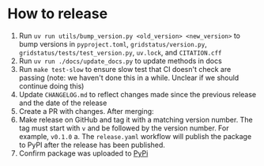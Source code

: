 # How to release

1. Run `uv run utils/bump_version.py <old_version> <new_version>` to bump versions in `pyproject.toml`, `gridstatus/version.py`, `gridstatus/tests/test_version.py`, `uv.lock`, and `CITATION.cff`
2. Run `uv run ./docs/update_docs.py` to update methods in docs
3. Run `make test-slow` to ensure slow test that CI doesn't check are passing (note: we haven't done this in a while. Unclear if we should continue doing this)
4. Update `CHANGELOG.md` to reflect changes made since the previous release and the date of the release
5. Create a PR with changes. After merging:
6. Make release on GitHub and tag it with a matching version number. The tag must start with `v` and be followed by the version number. For example, `v0.1.0`
  a. The `release.yaml` workflow will publish the package to PyPI after the release has been published.
1. Confirm package was uploaded to [PyPi](https://pypi.org/project/gridstatus/)
